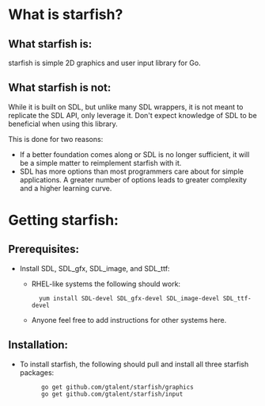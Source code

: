 # What is starfish?
## What starfish is:
starfish is simple 2D graphics and user input library for Go.
## What starfish is not:
While it is built on SDL, but unlike many SDL wrappers, it is not meant to replicate the SDL API, only leverage it. Don't expect knowledge of SDL to be beneficial when using this library.

This is done for two reasons:

* If a better foundation comes along or SDL is no longer sufficient, it will be a simple matter to reimplement starfish with it.
* SDL has more options than most programmers care about for simple applications. A greater number of options leads to greater complexity and a higher learning curve.

# Getting starfish:
## Prerequisites:
* Install SDL, SDL_gfx, SDL_image, and SDL_ttf:
	* RHEL-like systems the following should work:
 
			yum install SDL-devel SDL_gfx-devel SDL_image-devel SDL_ttf-devel

	* Anyone feel free to add instructions for other systems here.

## Installation:
* To install starfish, the following should pull and install all three starfish packages:

			go get github.com/gtalent/starfish/graphics
			go get github.com/gtalent/starfish/input
	
